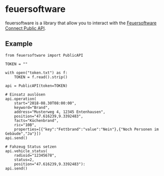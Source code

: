 # feuersoftware

feuersoftware is a library that allow you to interact with the [Feuersoftware Connect Public API](http://dokumentation.feuersoftware.com/pages/viewpage.action?pageId=2490428).

## Example
```
from feuersoftware import PublicAPI

TOKEN = ""

with open("token.txt") as f:
    TOKEN = f.read().strip()

api = PublicAPI(token=TOKEN)

# Einsatz auslösen
api.operation(
    start="2018-08.30T08:00:00", 
    keyword="Brand", 
    address="Musterweg 4, 12345 Entenhausen", 
    position="47.616239,9.3392483", 
    facts="Küchenbrand", 
    ric="10B", 
    properties=[{"key":"Fettbrand":"value":"Nein"},{"Noch Personen im Gebäude","Ja"}])
api.send()

# Fahzeug Status setzen
api.vehicle_status(
    radioid="12345678", 
    status=2, 
    position="47.616239,9.3392483"):
api.send()
```

